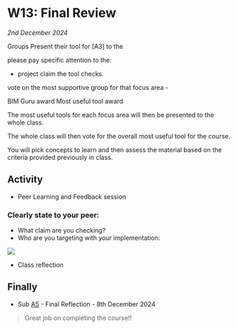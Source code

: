 # W13: Final Review

*2nd December 2024*

Groups Present their tool for [A3] to the 

please pay specific attention to the:
* project claim the tool checks.

vote on the most supportive group for that focus area - 

BIM Guru award
Most useful tool award

The most useful tools for each focus area will then be presented to the whole class.

The whole class will then vote for the overall most useful tool for the course.


You will pick concepts to learn and then assess the material based on the criteria provided previously in class.

## Activity
* Peer Learning and Feedback session


### Clearly state to your peer:

* What claim are you checking?
* Who are you targeting with your implementation:
<img src="https://github.com/timmcginley/41934/blob/main/img/Roles%20and%20levels.svg">
  
* Class reflection

## Finally

* Sub [A5](/Assignments/A5) - Final Reflection - 8th December 2024

>Great job on completing the course!!

<!-- Setup:

The groups are paired up as two peer clusters: 

| Cluster A | Cluster B |
| --------- | --------- |
| Group 20  | Group 1   |
| Group 23  | Group 10  |
| Group 26  | Group 11  |
| Group 3   | Group 12  |
| Group 33  | Group 13  |
| Group 36  | Group 14  |
| Group 37  | Group 15  |
| Group 8   | Group 16  |
| Group 42  | Group 17  |
| Group 48  | Group 18  |
| Group 5   | Group 19  |
| Group 6   | Group 2   |
| Group 7   | Group 4   |

-->
